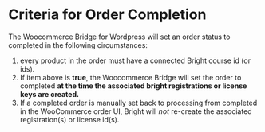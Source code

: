 # Criteria for Order Completion

The Woocommerce Bridge for Wordpress will set an order status to completed in the following circumstances:

1.  every product in the order must have a connected Bright course id (or ids).
2.  If item above is **true**, the Woocommerce Bridge will set the order to completed **at the time the associated bright registrations or license keys are created.**
3.  If a completed order is manually set back to processing from completed in the WooCommerce order UI, Bright will *not* re-create the associated registration(s) or license id(s).


